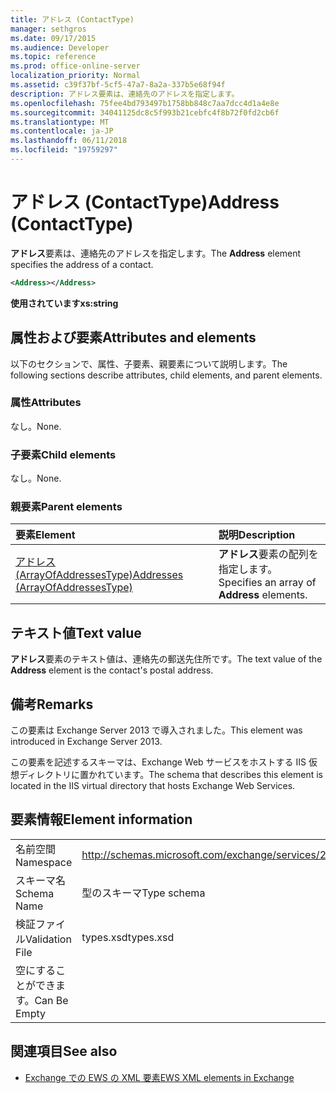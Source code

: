 ```yaml
---
title: アドレス (ContactType)
manager: sethgros
ms.date: 09/17/2015
ms.audience: Developer
ms.topic: reference
ms.prod: office-online-server
localization_priority: Normal
ms.assetid: c39f37bf-5cf5-47a7-8a2a-337b5e68f94f
description: アドレス要素は、連絡先のアドレスを指定します。
ms.openlocfilehash: 75fee4bd793497b1758bb848c7aa7dcc4d1a4e8e
ms.sourcegitcommit: 34041125dc8c5f993b21cebfc4f8b72f0fd2cb6f
ms.translationtype: MT
ms.contentlocale: ja-JP
ms.lasthandoff: 06/11/2018
ms.locfileid: "19759297"
---
```

# <a name="address-contacttype"></a><span data-ttu-id="36e56-103">アドレス (ContactType)</span><span class="sxs-lookup"><span data-stu-id="36e56-103">Address (ContactType)</span></span>

<span data-ttu-id="36e56-104">**アドレス**要素は、連絡先のアドレスを指定します。</span><span class="sxs-lookup"><span data-stu-id="36e56-104">The **Address** element specifies the address of a contact.</span></span> 
  
```XML
<Address></Address>
```

 <span data-ttu-id="36e56-105">**使用されています**</span><span class="sxs-lookup"><span data-stu-id="36e56-105">**xs:string**</span></span>
## <a name="attributes-and-elements"></a><span data-ttu-id="36e56-106">属性および要素</span><span class="sxs-lookup"><span data-stu-id="36e56-106">Attributes and elements</span></span>

<span data-ttu-id="36e56-107">以下のセクションで、属性、子要素、親要素について説明します。</span><span class="sxs-lookup"><span data-stu-id="36e56-107">The following sections describe attributes, child elements, and parent elements.</span></span>
  
### <a name="attributes"></a><span data-ttu-id="36e56-108">属性</span><span class="sxs-lookup"><span data-stu-id="36e56-108">Attributes</span></span>

<span data-ttu-id="36e56-109">なし。</span><span class="sxs-lookup"><span data-stu-id="36e56-109">None.</span></span>
  
### <a name="child-elements"></a><span data-ttu-id="36e56-110">子要素</span><span class="sxs-lookup"><span data-stu-id="36e56-110">Child elements</span></span>

<span data-ttu-id="36e56-111">なし。</span><span class="sxs-lookup"><span data-stu-id="36e56-111">None.</span></span>
  
### <a name="parent-elements"></a><span data-ttu-id="36e56-112">親要素</span><span class="sxs-lookup"><span data-stu-id="36e56-112">Parent elements</span></span>

|<span data-ttu-id="36e56-113">**要素**</span><span class="sxs-lookup"><span data-stu-id="36e56-113">**Element**</span></span>|<span data-ttu-id="36e56-114">**説明**</span><span class="sxs-lookup"><span data-stu-id="36e56-114">**Description**</span></span>|
|:-----|:-----|
|[<span data-ttu-id="36e56-115">アドレス (ArrayOfAddressesType)</span><span class="sxs-lookup"><span data-stu-id="36e56-115">Addresses (ArrayOfAddressesType)</span></span>](addresses-arrayofaddressestype.md) <br/> |<span data-ttu-id="36e56-116">**アドレス**要素の配列を指定します。</span><span class="sxs-lookup"><span data-stu-id="36e56-116">Specifies an array of **Address** elements.</span></span>  <br/> |
   
## <a name="text-value"></a><span data-ttu-id="36e56-117">テキスト値</span><span class="sxs-lookup"><span data-stu-id="36e56-117">Text value</span></span>

<span data-ttu-id="36e56-118">**アドレス**要素のテキスト値は、連絡先の郵送先住所です。</span><span class="sxs-lookup"><span data-stu-id="36e56-118">The text value of the **Address** element is the contact's postal address.</span></span> 
  
## <a name="remarks"></a><span data-ttu-id="36e56-119">備考</span><span class="sxs-lookup"><span data-stu-id="36e56-119">Remarks</span></span>

<span data-ttu-id="36e56-120">この要素は Exchange Server 2013 で導入されました。</span><span class="sxs-lookup"><span data-stu-id="36e56-120">This element was introduced in Exchange Server 2013.</span></span>
  
<span data-ttu-id="36e56-121">この要素を記述するスキーマは、Exchange Web サービスをホストする IIS 仮想ディレクトリに置かれています。</span><span class="sxs-lookup"><span data-stu-id="36e56-121">The schema that describes this element is located in the IIS virtual directory that hosts Exchange Web Services.</span></span>
  
## <a name="element-information"></a><span data-ttu-id="36e56-122">要素情報</span><span class="sxs-lookup"><span data-stu-id="36e56-122">Element information</span></span>

|||
|:-----|:-----|
|<span data-ttu-id="36e56-123">名前空間</span><span class="sxs-lookup"><span data-stu-id="36e56-123">Namespace</span></span>  <br/> |http://schemas.microsoft.com/exchange/services/2006/types  <br/> |
|<span data-ttu-id="36e56-124">スキーマ名</span><span class="sxs-lookup"><span data-stu-id="36e56-124">Schema Name</span></span>  <br/> |<span data-ttu-id="36e56-125">型のスキーマ</span><span class="sxs-lookup"><span data-stu-id="36e56-125">Type schema</span></span>  <br/> |
|<span data-ttu-id="36e56-126">検証ファイル</span><span class="sxs-lookup"><span data-stu-id="36e56-126">Validation File</span></span>  <br/> |<span data-ttu-id="36e56-127">types.xsd</span><span class="sxs-lookup"><span data-stu-id="36e56-127">types.xsd</span></span>  <br/> |
|<span data-ttu-id="36e56-128">空にすることができます。</span><span class="sxs-lookup"><span data-stu-id="36e56-128">Can Be Empty</span></span>  <br/> ||
   
## <a name="see-also"></a><span data-ttu-id="36e56-129">関連項目</span><span class="sxs-lookup"><span data-stu-id="36e56-129">See also</span></span>

- [<span data-ttu-id="36e56-130">Exchange での EWS の XML 要素</span><span class="sxs-lookup"><span data-stu-id="36e56-130">EWS XML elements in Exchange</span></span>](ews-xml-elements-in-exchange.md)

